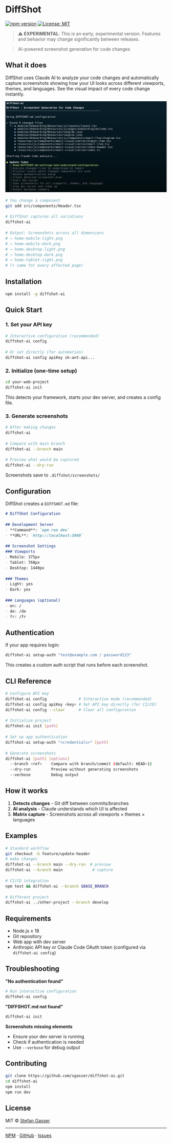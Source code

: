 # DiffShot

[![npm version](https://img.shields.io/npm/v/diffshot-ai.svg)](https://www.npmjs.com/package/diffshot-ai)
[![License: MIT](https://img.shields.io/badge/License-MIT-yellow.svg)](https://opensource.org/licenses/MIT)

> ⚠️ **EXPERIMENTAL**: This is an early, experimental version. Features and behavior may change significantly between releases.

> AI-powered screenshot generation for code changes

## What it does

DiffShot uses Claude AI to analyze your code changes and automatically capture screenshots showing how your UI looks across different viewports, themes, and languages. See the visual impact of every code change instantly.

![DiffShot Terminal Output](docs/assets/diffshot-terminal-output.png)

```bash
# You change a component
git add src/components/Header.tsx

# DiffShot captures all variations
diffshot-ai

# Output: Screenshots across all dimensions
# → home-mobile-light.png
# → home-mobile-dark.png
# → home-desktop-light.png
# → home-desktop-dark.png
# → home-tablet-light.png
# (+ same for every affected page)
```

## Installation

```bash
npm install -g diffshot-ai
```

## Quick Start

### 1. Set your API key

```bash
# Interactive configuration (recommended)
diffshot-ai config

# Or set directly (for automation)
diffshot-ai config apiKey sk-ant-api...
```

### 2. Initialize (one-time setup)

```bash
cd your-web-project
diffshot-ai init
```

This detects your framework, starts your dev server, and creates a config file.

### 3. Generate screenshots

```bash
# After making changes
diffshot-ai

# Compare with main branch
diffshot-ai --branch main

# Preview what would be captured
diffshot-ai --dry-run
```

Screenshots save to `.diffshot/screenshots/`

## Configuration

DiffShot creates a `DIFFSHOT.md` file:

```markdown
# DiffShot Configuration

## Development Server
- **Command**: `npm run dev`
- **URL**: `http://localhost:3000`

## Screenshot Settings
### Viewports
- Mobile: 375px
- Tablet: 768px
- Desktop: 1440px

### Themes
- Light: yes
- Dark: yes

### Languages (optional)
- en: /
- de: /de
- fr: /fr
```

## Authentication

If your app requires login:

```bash
diffshot-ai setup-auth "test@example.com / password123"
```

This creates a custom auth script that runs before each screenshot.

## CLI Reference

```bash
# Configure API key
diffshot-ai config              # Interactive mode (recommended)
diffshot-ai config apiKey <key> # Set API key directly (for CI/CD)
diffshot-ai config --clear      # Clear all configuration

# Initialize project
diffshot-ai init [path]

# Set up app authentication
diffshot-ai setup-auth "<credentials>" [path]

# Generate screenshots
diffshot-ai [path] [options]
  --branch <ref>    Compare with branch/commit (default: HEAD~1)
  --dry-run         Preview without generating screenshots
  --verbose         Debug output
```

## How it works

1. **Detects changes** - Git diff between commits/branches
2. **AI analysis** - Claude understands which UI is affected
3. **Matrix capture** - Screenshots across all viewports × themes × languages

## Examples

```bash
# Standard workflow
git checkout -b feature/update-header
# make changes
diffshot-ai --branch main --dry-run  # preview
diffshot-ai --branch main             # capture

# CI/CD integration
npm test && diffshot-ai --branch $BASE_BRANCH

# Different project
diffshot-ai ../other-project --branch develop
```

## Requirements

- Node.js ≥ 18
- Git repository
- Web app with dev server
- Anthropic API key or Claude Code OAuth token (configured via `diffshot-ai config`)

## Troubleshooting

**"No authentication found"**
```bash
# Run interactive configuration
diffshot-ai config
```

**"DIFFSHOT.md not found"**
```bash
diffshot-ai init
```

**Screenshots missing elements**
- Ensure your dev server is running
- Check if authentication is needed
- Use `--verbose` for debug output

## Contributing

```bash
git clone https://github.com/sgasser/diffshot-ai.git
cd diffshot-ai
npm install
npm run dev
```

## License

MIT © [Stefan Gasser](https://github.com/sgasser)

---

[NPM](https://www.npmjs.com/package/diffshot-ai) · [GitHub](https://github.com/sgasser/diffshot-ai) · [Issues](https://github.com/sgasser/diffshot-ai/issues)